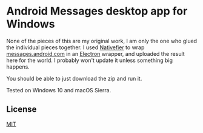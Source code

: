 # Android Messages desktop app for Windows
None of the pieces of this are my original work, I am only the one who glued the individual pieces together. I used [Nativefier](https://github.com/jiahaog/nativefier) to wrap [messages.android.com](http://messages.android.com) in an [Electron](https://electronjs.org/) wrapper, and uploaded the result here for the world. I probably won't update it unless something big happens. 

You should be able to just download the zip and run it.

Tested on Windows 10 and macOS Sierra. 

## License
[MIT](LICENSE)
